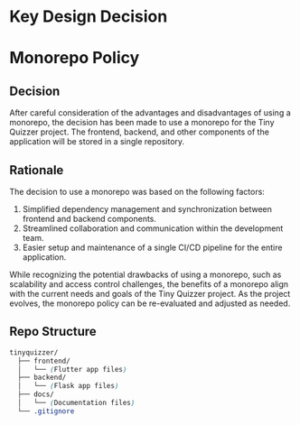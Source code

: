 # Key Design Decision

# Monorepo Policy

## Decision

After careful consideration of the advantages and disadvantages of using a monorepo, the decision has been made to use a monorepo for the Tiny Quizzer project. The frontend, backend, and other components of the application will be stored in a single repository.

## Rationale

The decision to use a monorepo was based on the following factors:

1.  Simplified dependency management and synchronization between frontend and backend components.
2.  Streamlined collaboration and communication within the development team.
3.  Easier setup and maintenance of a single CI/CD pipeline for the entire application.

While recognizing the potential drawbacks of using a monorepo, such as scalability and access control challenges, the benefits of a monorepo align with the current needs and goals of the Tiny Quizzer project. As the project evolves, the monorepo policy can be re-evaluated and adjusted as needed.

## Repo Structure

```scss
tinyquizzer/
  ├── frontend/
  │   └── (Flutter app files)
  ├── backend/
  │   └── (Flask app files)
  ├── docs/
  │   └── (Documentation files)
  └── .gitignore
```
